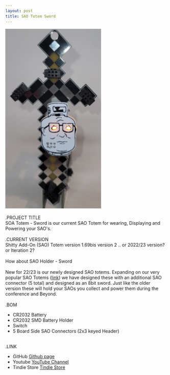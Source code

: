 ```yaml
---
layout: post
title: SAO Totem Sword
---
```


![Title](/images/SAOTotem-Sword_sm_2.png)<br>
<br>
.PROJECT TITLE<br>
SOA Totem - Sword is our current SAO Totem for wearing, Displaying and Powering your SAO's. 
<br><br>
.CURRENT VERSION<br>
Shitty Add-On (SAO) Totem version 1.69bis version 2 .. or 2022/23 version? or Iteration 2?
<br><br>
How about SAO Holder - Sword
<br><br>
New for 22/23 is our newly designed SAO totems. Expanding on our very popular SAO Totems 
([link](https://www.tindie.com/products/badgepirates/sao-totem-version-169bis/)) we have designed these with an additional SAO connector 
(5 total) and designed as an 8bit sword. Just like the older version these will hold your SAOs you collect and power them during the conference and Beyond.
<br><br>
.BOM<br>
- CR2032 Battery
- CR2032 SMD Battery Holder
- Switch
- 5 Board Side SAO Connectors (2x3 keyed Header)
<br><br>

.LINK<br>
- GitHub [Github page](https://github.com/BadgePiratesLLC/SAO_Holder-Sword)
- Youtube [YouTube Channel](https://www.youtube.com/channel/UCRVegJ2Y7m-8vIXnG0BIhyw/featured/) 
- Tindie Store [Tindie Store](https://www.tindie.com/stores/badgepirates/)
<br>
